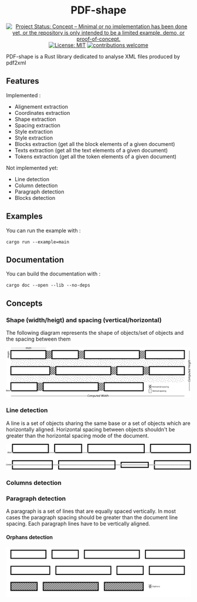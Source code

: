 <div align="center">

# PDF-shape

[![Project Status: Concept – Minimal or no implementation has been done yet, or the repository is only intended to be a limited example, demo, or proof-of-concept.](https://www.repostatus.org/badges/latest/concept.svg)](https://www.repostatus.org/#concept)
[![License: MIT](https://img.shields.io/badge/License-MIT-yellow.svg)](https://opensource.org/licenses/MIT)
[![contributions welcome](https://img.shields.io/badge/contributions-welcome-brightgreen.svg?style=flat)]()

</div>

PDF-shape is a Rust library dedicated to analyse XML files produced by pdf2xml

## Features

Implemented :

- Alignement extraction
- Coordinates extraction
- Shape extraction
- Spacing extraction
- Style extraction
- Style extraction
- Blocks extraction (get all the block elements of a given document)
- Texts extraction (get all the text elements of a given document)
- Tokens extraction (get all the token elements of a given document)

Not implemented yet:

- Line detection
- Column detection
- Paragraph detection
- Blocks detection

## Examples

You can run the example with :

```
cargo run --example=main
```

## Documentation

You can build the documentation with :

```
cargo doc --open --lib --no-deps
```

## Concepts

### Shape (width/heigt) and spacing (vertical/horizontal)

The following diagram represents the shape of objects/set of objects and the spacing between them

![Diagram Shape and Objects](./images/shape.svg)

### Line detection

A line is a set of objects sharing the same base or a set of objects which are horizontally aligned. Horizontal spacing between objects shouldn't be greater than the horizontal spacing mode of the document.

![Diagram lines detection](./images/lines.svg)

### Columns detection

### Paragraph detection

A paragraph is a set of lines that are equally spaced vertically. In most cases the paragraph spacing should be greater than the document line spacing. Each paragraph lines have to be vertically aligned.

#### Orphans detection

![Diagram orphans detection](./images/orphans.svg)
